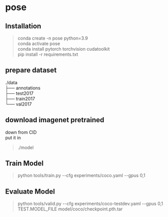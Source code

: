 # pose  
## Installation
>conda create -n pose python=3.9  
>conda activate pose  
>conda install pytorch torchvision cudatoolkit  
>pip install -r requirements.txt  

## prepare dataset   
./data  
  ├── annotations   
  ├── test2017  
  ├── train2017  
  └── val2017   
## download imagenet pretrained   
down from CID   
put it in  
>./model  
## Train Model
>python tools/train.py --cfg experiments/coco.yaml --gpus 0,1
## Evaluate Model
>python tools/valid.py --cfg experiments/coco-testdev.yaml --gpus 0,1 TEST.MODEL_FILE model/coco/checkpoint.pth.tar
